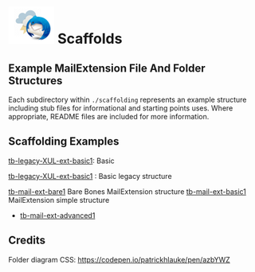 # ![Thunderstorm icon] Scaffolds

## Example MailExtension File And Folder Structures

Each subdirectory within `./scaffolding` represents an example structure
including stub files for informational and starting points uses. Where
appropriate, README files are included for more information.

## Scaffolding Examples

[tb-legacy-XUL-ext-basic1][ex1]: Basic 

[tb-legacy-XUL-ext-basic1](./tb-legacy-XUL-ext-basic1/README.md) : Basic legacy structure

[tb-mail-ext-bare1][ex2]  Bare Bones MailExtension structure
[tb-mail-ext-basic1](/examples/scaffolds/tb-mail-ext-basic1 "tb-mail-ext-basic1")  MailExtension simple structure
- [tb-mail-ext-advanced1](/examples/scaffolds/tb-mail-ext-advanced1 "tb-mail-ext-advanced1")  

## Credits	

Folder diagram CSS: https://codepen.io/patrickhlauke/pen/azbYWZ

[ex1]:/examples/scaffolds/tb-legacy-xul-ext-basic1/README.md
[ex2]:/examples/scaffolds/tb-legacy-xul-ext-basic1
[Thunderstorm icon]:/rep-resources/images/thunderstorm.png